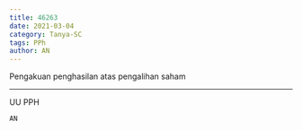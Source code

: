 ```yaml
---
title: 46263
date: 2021-03-04
category: Tanya-SC
tags: PPh
author: AN
---
```


Pengakuan penghasilan atas pengalihan saham

---

UU PPH

`AN`
